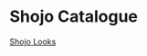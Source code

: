 <!DOCTYPE html>
<meta charset="UTF-8">
<!-- # Shojo Catalogue -->
<h1>Shojo Catalogue</h1>
   <link rel="stylesheet" href="styles.css"></link>
   
<!-- Navigation -->
<div class="topnav" id= "myTopnav">
  <a class="active" href="shojo-looks.html">Shojo Looks</a>
  <i class="fa fa=bars"></i>
  </a>
</div>
